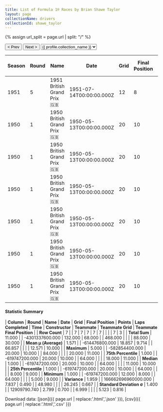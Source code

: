 ```yaml
---
title: List of Formula 1® Races by Brian Shawe Taylor
layout: page
collectionName: drivers
collectionId: shawe_taylor
---
```


{% assign url_split = page.url | split: "/" %}
<div id="collection-navigation">
<button onclick="selector.options[selector.selectedIndex-1].value && (window.location = selector.options[selector.selectedIndex-1].value);">&lt; Prev</button>
<button onclick="selector.options[selector.selectedIndex+1].value && (window.location = selector.options[selector.selectedIndex+1].value);">Next &gt;</button>
<select id="selector" onchange="this.options[this.selectedIndex].value && (window.location = this.options[this.selectedIndex].value);">
  {% for collectionId in site.data[page.collectionName].refs %}
    {% if collectionId == page.collectionId %}
      {% assign selected = "selected" %}
    {% else %}
      {% assign selected = "" %}
    {% endif %}
    {% assign profile = site.data[page.collectionName][collectionId].profile %}
    <option value="/f1/{{ page.collectionName }}/{{ collectionId }}/{{ url_split[4] }}" {{ selected }}>{{ profile.collection_name }}</option>
  {% endfor %}
</select>
</div>

| Season | Round | Name | Date | Grid | Final Position | Points | Laps Completed | Time | Constructor | Teammate | Teammate Grid | Teammate Final Position |
|--|--|--|--|--|--|--|--|--|--|--|--|--|
| 1951 | 5 | 1951 British Grand Prix 🇬🇧 | 1951-07-14T00:00:00.000Z | 12 | 8 | 0.0 | 84 |   | ERA 🇬🇧 | [Bob Gerard 🇬🇧](/f1/drivers/gerard) | 10 | 11 |
| 1950 | 1 | 1950 British Grand Prix 🇬🇧 | 1950-05-13T00:00:00.000Z | 20 | 10 | 0.0 | 64 |   | Maserati 🇮🇹 | [David Hampshire 🇬🇧](/f1/drivers/hampshire) | 16 | 9 |
| 1950 | 1 | 1950 British Grand Prix 🇬🇧 | 1950-05-13T00:00:00.000Z | 20 | 10 | 0.0 | 64 |   | Maserati 🇮🇹 | [Prince Bira 🇹🇭](/f1/drivers/bira) | 5 | R |
| 1950 | 1 | 1950 British Grand Prix 🇬🇧 | 1950-05-13T00:00:00.000Z | 20 | 10 | 0.0 | 64 |   | Maserati 🇮🇹 | [David Murray 🇬🇧](/f1/drivers/murray) | 18 | R |
| 1950 | 1 | 1950 British Grand Prix 🇬🇧 | 1950-05-13T00:00:00.000Z | 20 | 10 | 0.0 | 64 |   | Maserati 🇮🇹 | [Toulo de Graffenried 🇨🇭](/f1/drivers/graffenried) | 8 | R |
| 1950 | 1 | 1950 British Grand Prix 🇬🇧 | 1950-05-13T00:00:00.000Z | 20 | 10 | 0.0 | 64 |   | Maserati 🇮🇹 | [Louis Chiron 🇲🇨](/f1/drivers/chiron) | 11 | R |
| 1950 | 1 | 1950 British Grand Prix 🇬🇧 | 1950-05-13T00:00:00.000Z | 20 | 10 | 0.0 | 64 |   | Maserati 🇮🇹 | [Joe Fry 🇬🇧](/f1/drivers/fry) | 20 | 10 |

#### Statistic Summary

| **Column** | **Round** | **Name** | **Date** | **Grid** | **Final Position** | **Points** | **Laps Completed** | **Time** | **Constructor** | **Teammate** | **Teammate Grid** | **Teammate Final Position** |
| **Row Count** | 7 |  | 7 | 7 | 7 | 7 | 7 |  |  |  | 7 | 3 |
| **Total Sum** | 11.000 |  | -4301337600.000 | 132.000 | 68.000 |  | 468.000 |  |  |  | 88.000 | 30.000 |
| **Mean μ (Average)** | 1.571 |  | -614476800.000 | 18.857 | 9.714 |  | 66.857 |  |  |  | 12.571 | 10.000 |
| **Maximum** | 5.000 |  | -582854400.000 | 20.000 | 10.000 |  | 84.000 |  |  |  | 20.000 | 11.000 |
| **75th Percentile** | 1.000 |  | -619747200.000 | 20.000 | 10.000 |  | 64.000 |  |  |  | 18.000 | 11.000 |
| **Median** | 1.000 |  | -619747200.000 | 20.000 | 10.000 |  | 64.000 |  |  |  | 11.000 | 10.000 |
| **25th Percentile** | 1.000 |  | -619747200.000 | 20.000 | 10.000 |  | 64.000 |  |  |  | 8.000 | 9.000 |
| **Minimum** | 1.000 |  | -619747200.000 | 12.000 | 8.000 |  | 64.000 |  |  |  | 5.000 | 9.000 |
| **Variance** | 1.959 |  | 166662696960000.000 | 7.837 | 0.490 |  | 48.980 |  |  |  | 26.245 | 0.667 |
| **Standard Deviation σ** | 1.400 |  | 12909790.740 | 2.799 | 0.700 |  | 6.999 |  |  |  | 5.123 | 0.816 |

Download data: [json]({{ page.url | replace:'.html','.json' }}), [csv]({{ page.url | replace:'.html','.csv' }})
